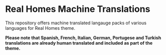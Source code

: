 # Real Homes Machine Translations

This repository offers machine translated langauge packs of various languages for Real Homes theme.

**Please note that Spanish, French, Italian, German, Portugese and Turkish translations are already human translated and included as part of the theme.**
